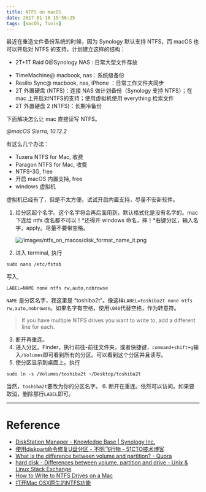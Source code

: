 ```yaml
---
title: NTFS on macOS
date: 2017-01-18 15:56:25
tags: [macOS, Tools]
---
```


最近在重造文件备份系统的时候，因为 Synology 默认支持 NTFS，而 macOS 也可以开启对 NTFS 的支持，计划建立这样的结构：

- 2T+1T Raid 0@Synology NAS : 日常大型文件存放
* TimeMachine@ macbook, nas：系统级备份
* Resilio Sync@ macbook, nas, iPhone ：日常工作文件夹同步
* 2T 外置硬盘 (NTFS)：连接 NAS 做计划备份（Synology 支持 NTFS）；在 mac 上开启对NTFS的支持；使用虚拟机使用 everything 检索文件
* 2T 外置硬盘 2 (NTFS)：长期冷备份

下面解决怎么让 mac 直接读写 NTFS。



*@macOS Sierra, 10.12.2*

有这么几个办法：

* Tuxera NTFS for Mac, 收费
* Paragon NTFS for Mac, 收费
* NTFS-3G, free
* 开启 macOS 内置支持, free
* windows 虚拟机

虚拟机已经有了，但是不太方便。试试开启内置支持，尽量不安新软件。

1. 给分区起个名字。这个名字将会再后面用到，默认格式化是没有名字的。mac 下连给 ntfs 改名都不可以！*还得开 windows 命名，摔！*右键分区，输入名字，apply。尽量不要带空格。

    ![/images/ntfs_on_macos/disk_format_name_it.png](/images/ntfs_on_macos/disk_format_name_it.png)

2. 进入 terminal, 执行
```
sudo nano /etc/fstab
```
写入,
```
LABEL=NAME none ntfs rw,auto,nobrowse
```

`NAME` 是分区名字，我这里是 “toshiba2t”。像这样`LABEL=toshiba2t none ntfs rw,auto,nobrowse`。如果名字有空格，使用`\040`代替空格，作为转意符。

> If you have multiple NTFS drives you want to write to, add a different line for each.

3. 断开再重连。
4. 进入分区。Finder，执行前往-前往文件夹，或者快捷键，`command+shift+g`输入`/Volumes`即可看到所有的分区。可以看到这个分区并且读写。
5. 使分区显示到桌面上。执行
```
sudo ln -s /Volumes/toshiba2t ~/Desktop/toshiba2t
```
当然，`toshiba2t`要改为你的分区名字。
6. 断开在重连。依然可以访问。如果要取消，删除那行`LABEL`即可。


---

# Reference

* [DiskStation Manager - Knowledge Base | Synology Inc.](https://www.synology.com/en-us/knowledgebase/DSM/help/DSM/AdminCenter/system_externaldevice_devicelist)
* [使用diskpart命令修复U盘分区 - 不明飞行物 - 51CTO技术博客](http://alien.blog.51cto.com/951694/599203/)
* [What is the difference between volume and partition? - Quora](https://www.quora.com/What-is-the-difference-between-volume-and-partition)
* [hard disk - Differences between volume, partition and drive - Unix & Linux Stack Exchange](http://unix.stackexchange.com/questions/87300/differences-between-volume-partition-and-drive)
* [How to Write to NTFS Drives on a Mac](http://www.howtogeek.com/236055/how-to-write-to-ntfs-drives-on-a-mac/)
* [打开Mac OSX原生的NTFS功能](http://www.tianwaihome.com/2014/07/mac-osx-ntfs.html)